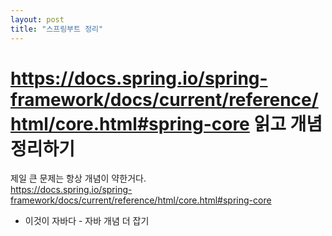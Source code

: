```yaml
---
layout: post
title: "스프링부트 정리"
---
```



https://docs.spring.io/spring-framework/docs/current/reference/html/core.html#spring-core
읽고 개념 정리하기
=======
제일 큰 문제는 항상 개념이 약한거다.  
https://docs.spring.io/spring-framework/docs/current/reference/html/core.html#spring-core
+ 이것이 자바다 - 자바 개념 더 잡기  